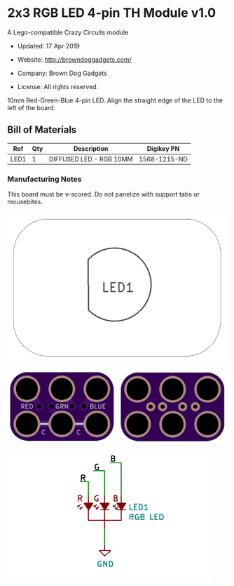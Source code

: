<!--- start title --->
# 2x3 RGB LED 4-pin TH Module v1.0
A Lego-compatible Crazy Circuits module

- Updated: 17 Apr 2019

- Website: http://browndoggadgets.com/
- Company: Brown Dog Gadgets
- License: All rights reserved.
<!--- end title --->

10mm Red-Green-Blue 4-pin LED. Align the straight edge of the LED to the left of the board.

<!--- bom start --->
## Bill of Materials

|Ref|Qty|Description|Digikey PN|
|---|---|-----------|------|
|LED1|1|DIFFUSED LED - RGB 10MM|1568-1215-ND|


<!--- bom end --->

### Manufacturing Notes

This board must be v-scored. Do not panelize with support tabs or mousebites.

![Assembly Diagram](assembly.png)

![Gerber Preview](preview.png)

![Schematic](schematic.png)
